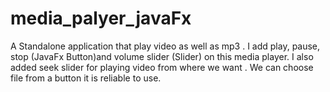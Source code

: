 # media_palyer_javaFx
A Standalone application that play video as well as mp3 . I add play, pause, stop (JavaFx Button)and volume slider (Slider) on this media player. I also added seek slider for playing video from where we want . We can choose file from a button it is reliable to use.
